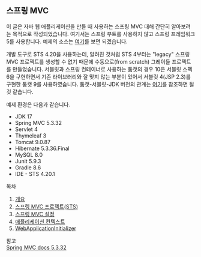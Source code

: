 ## 스프링 MVC

이 글은 자바 웹 애플리케이션을 만들 때 사용하는 스프링 MVC 대해 간단히 알아보려는 목적으로 작성되었습니다. 여기서는 스프링 부트를 사용하지 않고 스프링 프레임워크 5를 사용합니다. 예제의 소스는 [여기](https://github.com/boyd-dev/demo-mvc/tree/main/example)를 보면 되겠습니다.

개발 도구로 STS 4.20을 사용하는데, 알려진 것처럼 STS 4부터는 "legacy" 스프링 MVC 프로젝트를 생성할 수 없기 때문에 수동으로(from scratch) 그레이들 프로젝트를 만들었습니다. 서블릿과 스프링 컨테이너로 사용하는 톰캣의 경우 10은 서블릿 스펙 6을 구현하면서 기존 라이브러리와 잘 맞지 않는 부분이 있어서 서블릿 4(JSP 2.3)를 구현한 톰캣 9를 사용하였습니다. 톰캣-서블릿-JDK 버전의 관계는 [여기](https://tomcat.apache.org/whichversion.html)를 참조하면 될 것 같습니다.

예제 환경은 다음과 같습니다.

- JDK 17
- Spring MVC 5.3.32
- Servlet 4
- Thymeleaf 3
- Tomcat 9.0.87
- Hibernate 5.3.36.Final
- MySQL 8.0
- Junit 5.9.3
- Gradle 8.6
- IDE - STS 4.20.1

목차

1. [개요](01/README.md)
2. [스프링 MVC 프로젝트(STS)](02/README.md)
3. [스프링 MVC 설정](03/README.md)
4. [애플리케이션 컨텍스트](04/README.md)
5. [WebApplicationInitializer](05/README.md)

참고  
[Spring MVC docs 5.3.32](https://docs.spring.io/spring-framework/docs/5.3.32/reference/html/web.html#mvc)
